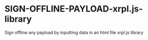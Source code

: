 # SIGN-OFFLINE-PAYLOAD-xrpl.js-library
Sign offline any payload by inputting data in an html file xrpl.js library
